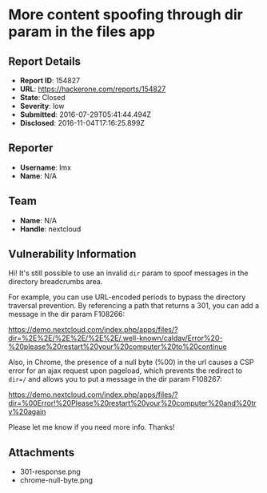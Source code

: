 # More content spoofing through dir param in the files app

## Report Details
- **Report ID**: 154827
- **URL**: https://hackerone.com/reports/154827
- **State**: Closed
- **Severity**: low
- **Submitted**: 2016-07-29T05:41:44.494Z
- **Disclosed**: 2016-11-04T17:16:25.899Z

## Reporter
- **Username**: lmx
- **Name**: N/A

## Team
- **Name**: N/A
- **Handle**: nextcloud

## Vulnerability Information
Hi! It's still possible to use an invalid `dir` param to spoof messages in the directory breadcrumbs area.

For example, you can use URL-encoded periods to bypass the directory traversal prevention. By referencing a path that returns a 301, you can add a message in the dir param F108266:

https://demo.nextcloud.com/index.php/apps/files/?dir=%2E%2E/%2E%2E/%2E%2E/.well-known/caldav/Error%20-%20please%20restart%20your%20computer%20to%20continue

Also, in Chrome, the presence of a null byte (%00) in the url causes a CSP error for an ajax request upon pageload, which prevents the redirect to `dir=/` and allows you to put a message in the dir param F108267:

https://demo.nextcloud.com/index.php/apps/files/?dir=%00Error!%20Please%20restart%20your%20computer%20and%20try%20again

Please let me know if you need more info. Thanks!

## Attachments
- 301-response.png
- chrome-null-byte.png
